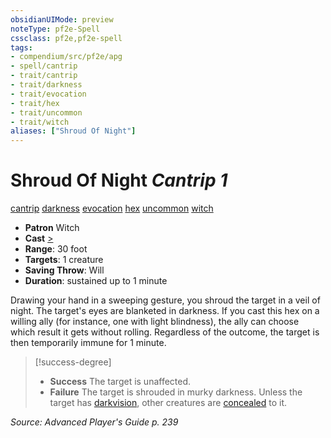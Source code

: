 ```yaml
---
obsidianUIMode: preview
noteType: pf2e-Spell
cssclass: pf2e,pf2e-spell
tags:
- compendium/src/pf2e/apg
- spell/cantrip
- trait/cantrip
- trait/darkness
- trait/evocation
- trait/hex
- trait/uncommon
- trait/witch
aliases: ["Shroud Of Night"]
---
```

# Shroud Of Night *Cantrip 1*   
[cantrip](rules/traits/cantrip.md "Cantrip Spell Trait")  [darkness](rules/traits/darkness.md "Darkness Effect Trait")  [evocation](rules/traits/evocation.md "Evocation School Trait")  [hex](rules/traits/hex-apg.md "Hex Combat Trait")  [uncommon](rules/traits/uncommon.md "Uncommon Rarity Trait")  [witch](rules/traits/witch-apg.md "Witch Class Trait")  

- **Patron** Witch
- **Cast** [>](rules/core-rulebook/chapter-9-playing-the-game.md#Actions "Single Action") 
- **Range**: 30 foot
- **Targets**: 1 creature
- **Saving Throw**: Will
- **Duration**: sustained up to 1 minute

Drawing your hand in a sweeping gesture, you shroud the target in a veil of night. The target's eyes are blanketed in darkness. If you cast this hex on a willing ally (for instance, one with light blindness), the ally can choose which result it gets without rolling. Regardless of the outcome, the target is then temporarily immune for 1 minute.

> [!success-degree] 
> - **Success** The target is unaffected.
> - **Failure** The target is shrouded in murky darkness. Unless the target has [darkvision](rules/abilities/darkvision.md), other creatures are [concealed](rules/conditions.md#Concealed) to it.

*Source: Advanced Player's Guide p. 239*